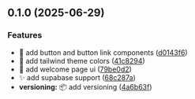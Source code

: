 ## 0.1.0 (2025-06-29)

### Features

* :lipstick: add button and button link components ([d0143f6](https://github.com/alehkonan/speaker/commit/d0143f69e1ef3838ab73a887a888b07907db00fa))
* :lipstick: add tailwind theme colors ([41c8294](https://github.com/alehkonan/speaker/commit/41c8294a58cb8111b6ffdc0e6da6126d1a6c9cd7))
* :lipstick: add welcome page ui ([79be0d2](https://github.com/alehkonan/speaker/commit/79be0d2ce31dc45cc540b677e87afb2a3ee18215))
* :sparkles: add supabase support ([68c287a](https://github.com/alehkonan/speaker/commit/68c287ad1117b18151cdcbd5ab43e089e3a76028))
* **versioning:** :package: add versioning ([4a6b63f](https://github.com/alehkonan/speaker/commit/4a6b63f7939a456f7dd0828fd38d9c0bc4ff33c5))
